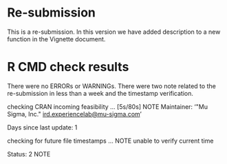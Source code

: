 # Re-submission
This is a re-submission. In this version we have added description to a new function in the Vignette document.

# R CMD check results
There were no ERRORs or WARNINGs. There were two note related to the re-submission in less than a week and the timestamp verification.


checking CRAN incoming feasibility ... [5s/80s] NOTE
Maintainer: ‘"Mu Sigma, Inc." <ird.experiencelab@mu-sigma.com>’

Days since last update: 1


checking for future file timestamps ... NOTE
unable to verify current time

Status: 2 NOTE


